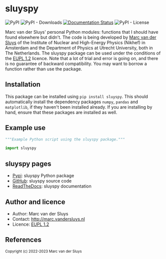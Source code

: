 # sluyspy #

![PyPI](https://img.shields.io/pypi/v/sluyspy?color=%230A0) ![PyPI -
Downloads](https://img.shields.io/pypi/dm/sluyspy) [![Documentation
Status](https://readthedocs.org/projects/sluyspy/badge/?version=latest)](https://sluyspy.readthedocs.io/en/latest/?badge=latest)
![PyPI - License](https://img.shields.io/pypi/l/sluyspy?color=%230A0)

Marc van der Sluys' personal Python modules: functions that I should have found elsewhere but didn't.  The
code is being developed by [Marc van der Sluys](http://marc.vandersluys.nl) of the Institute of Nuclear and
High-Energy Physics (Nikhef) in Amsterdam and the Department of Physics at Utrecht University, both in The
Netherlands.  The sluyspy package can be used under the conditions of the [EUPL
1.2](https://www.eupl.eu/1.2/en/) licence.  Note that a lot of trial and error is going on, and there is no
guarantee of backward compatibility.  You may want to borrow a function rather than use the package.


## Installation ##

This package can be installed using `pip install sluyspy`.  This should automatically install the
dependency packages `numpy`, `pandas` and `matplotlib`, if they haven't been installed already.  If you are
installing by hand, ensure that these packages are installed as well.


## Example use ##

```python
"""Example Python script using the sluyspy package."""

import sluyspy

```

## sluyspy pages ##

* [Pypi](https://pypi.org/project/sluyspy/): sluyspy Python package
* [GitHub](https://github.com/MarcvdSluys/sluyspy/): sluyspy source code
* [ReadTheDocs](https://sluyspy.readthedocs.io/): sluyspy documentation


## Author and licence ##

* Author: Marc van der Sluys
* Contact: http://marc.vandersluys.nl
* Licence: [EUPL 1.2](https://www.eupl.eu/1.2/en/)


## References ##


<sub>Copyright (c) 2022-2023 Marc van der Sluys</sub>
